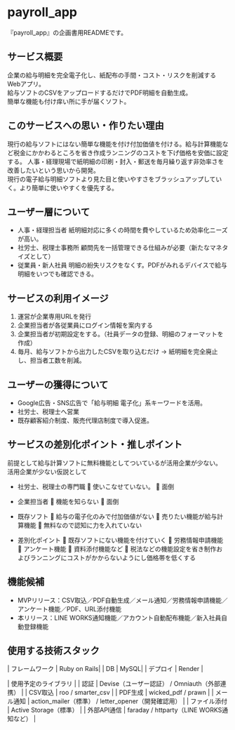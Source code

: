 # payroll_app
『payroll_app』の企画書用READMEです。

## サービス概要
企業の給与明細を完全電子化し、紙配布の手間・コスト・リスクを削減するWebアプリ。  
給与ソフトのCSVをアップロードするだけでPDF明細を自動生成。  
簡単な機能も付け痒い所に手が届くソフト。


## このサービスへの思い・作りたい理由
現行の給与ソフトにはない簡単な機能を付け付加価値を付ける。給与計算機能など税金にかかわるところを省き作成ランニングのコストを下げ価格を安価に設定する。
人事・経理現場で紙明細の印刷・封入・郵送を毎月繰り返す非効率さを改善したいという思いから開発。  
現行の電子給与明細ソフトより見た目と使いやすさをブラッシュアップしていく。より簡単に使いやすくを優先する。


## ユーザー層について
-	人事・経理担当者  紙明細対応に多くの時間を費やしているため効率化ニーズが高い。 
-	社労士、税理士事務所  顧問先を一括管理できる仕組みが必要（新たなマネタイズとして）
-	従業員・新人社員  明細の紛失リスクをなくす。PDFがみれるデバイスで給与明細をいつでも確認できる。


## サービスの利用イメージ
1. 運営が企業専用URLを発行
2. 企業担当者が各従業員にログイン情報を案内する
3. 企業担当者が初期設定をする。（社員データの登録、明細のフォーマットを作成）
4. 毎月、給与ソフトから出力したCSVを取り込むだけ
→ 紙明細を完全廃止し、担当者工数を削減。


## ユーザーの獲得について
- Google広告・SNS広告で「給与明細 電子化」系キーワードを活用。  
- 社労士、税理士へ営業
- 既存顧客紹介制度、販売代理店制度で導入促進。


## サービスの差別化ポイント・推しポイント
前提として給与計算ソフトに無料機能としてついているが活用企業が少ない。
活用企業が少ない仮説として
-	社労士、税理士の専門職
	使いこなせていない。
	面倒
-	企業担当者
	機能を知らない
	面倒
-	既存ソフト
	給与の電子化のみで付加価値がない
	売りたい機能が給与計算機能
	無料なので認知に力を入れていない

-	差別化ポイント
	既存ソフトにない機能を付けていく
	労務情報申請機能
	アンケート機能
	資料添付機能など
	税法などの機能設定を省き制作およびランニングにコストがかからないようにし価格帯を低くする


## 機能候補
-	MVPリリース：CSV取込／PDF自動生成／メール通知／労務情報申請機能／アンケート機能／PDF、URL添付機能  
-	本リリース：LINE WORKS通知機能／アカウント自動配布機能／新入社員自動登録機能




## 使用する技術スタック
| フレームワーク | Ruby on Rails|
| DB | MySQL|
| デプロイ | Render |

| 使用予定のライブラリ |
| 認証 | Devise（ユーザー認証） / Omniauth（外部連携） |
| CSV取込 | roo / smarter_csv |
| PDF生成 | wicked_pdf / prawn |
| メール通知 | action_mailer（標準） / letter_opener（開発確認用） |
| ファイル添付 | Active Storage（標準） |
| 外部API通信 | faraday / httparty（LINE WORKS通知など） |
